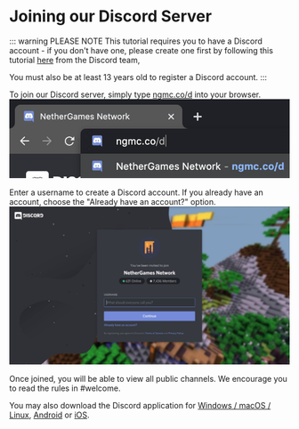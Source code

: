 # Joining our Discord Server

::: warning PLEASE NOTE
This tutorial requires you to have a Discord account - if you don't have one, please create one first by following this tutorial [here](https://discord.onl/how-to-create-a-discord-account/) from the Discord team,

You must also be at least 13 years old to register a Discord account.
:::

To join our Discord server, simply type [ngmc.co/d](https://ngmc.co/d) into your browser.
![Image](assets/discord-server-link.jpg)

Enter a username to create a Discord account. If you already have an account, choose the "Already have an account?" option.
![Image](assets/discord-invite.jpg)

Once joined, you will be able to view all public channels. We encourage you to read the rules in #welcome.

You may also download the Discord application for [Windows / macOS / Linux](https://discord.com/download), [Android](https://play.google.com/store/apps/details?id=com.discord&hl=en) or [iOS](https://discordapp.page.link/?link=https%3A%2F%2Fitunes.apple.com%2Fus%2Fapp%2Fdiscord-chat-for-games%2Fid985746746%3FattemptId%3D36d43e8c-aee0-4b57-8e59-a70b0a3df876&utm_source=download&apn=com.discord&isi=985746746&ibi=com.hammerandchisel.discord&sd=Your%20place%20to%20talk%20with%20communities%20and%20friends.&efr=1).
